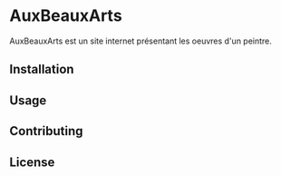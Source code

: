 # AuxBeauxArts

AuxBeauxArts est un site internet présentant les oeuvres d'un peintre.

## Installation


## Usage


## Contributing


## License

